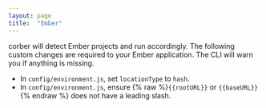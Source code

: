 ```yaml
---
layout: page
title:  "Ember"
---
```


corber will detect Ember projects and run accordingly. The following custom changes are required to your Ember application. The CLI will warn you if anything is missing.

- In `config/environment.js`, set `locationType` to `hash`.
- In `config/environment.js`, ensure {% raw %}`{{rootURL}}` or `{{baseURL}}`{% endraw %} does not have a leading slash.
